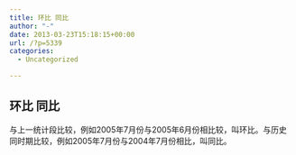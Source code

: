 ```yaml
---
title: 环比 同比
author: "-"
date: 2013-03-23T15:18:15+00:00
url: /?p=5339
categories:
  - Uncategorized

---
```

## 环比 同比
与上一统计段比较，例如2005年7月份与2005年6月份相比较，叫环比。与历史同时期比较，例如2005年7月份与2004年7月份相比，叫同比。